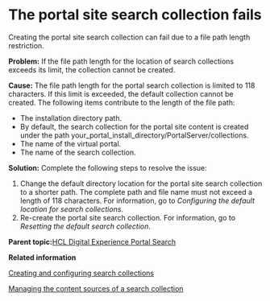 # The portal site search collection fails

Creating the portal site search collection can fail due to a file path length restriction.

**Problem:** If the file path length for the location of search collections exceeds its limit, the collection cannot be created.

**Cause:** The file path length for the portal search collection is limited to 118 characters. If this limit is exceeded, the default collection cannot be created. The following items contribute to the length of the file path:

-   The installation directory path.
-   By default, the search collection for the portal site content is created under the path your\_portal\_install\_directory/PortalServer/collections.
-   The name of the virtual portal.
-   The name of the search collection.

**Solution:** Complete the following steps to resolve the issue:

1.  Change the default directory location for the portal site search collection to a shorter path. The complete path and file name must not exceed a length of 118 characters. For information, go to *Configuring the default location for search collections*.
2.  Re-create the portal site search collection. For information, go to *Resetting the default search collection*.

**Parent topic:**[HCL Digital Experience Portal Search](../admin-system/admsrch.md)

**Related information**  


[Creating and configuring search collections](../admin-system/srrcreatconfig.md)

[Managing the content sources of a search collection](../admin-system/srtmngcontsrc.md)

